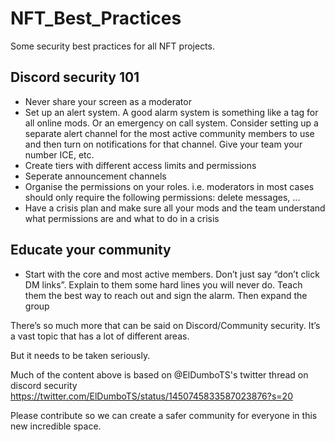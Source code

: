 # NFT_Best_Practices
Some security best practices for all NFT projects.

## Discord security 101
- Never share your screen as a moderator
- Set up an alert system. A good alarm system is something like a tag for all online mods. Or an emergency on call system. Consider setting up a separate alert channel for the most active community members to use and then turn on notifications for that channel. Give your team your number ICE, etc.
- Create tiers with different access limits and permissions
- Seperate announcement channels
- Organise the permissions on your roles. i.e. moderators in most cases should only require the following permissions: delete messages, ...
- Have a crisis plan and make sure all your mods and the team understand what permissions are and what to do in a crisis

## Educate your community
- Start with the core and most active members. Don’t just say “don’t click DM links”. Explain to them some hard lines you will never do. Teach them the best way to reach out and sign the alarm. Then expand the group


There’s so much more that can be said on Discord/Community security. It’s a vast topic that has a lot of different areas. 

But it needs to be taken seriously. 

Much of the content above is based on @ElDumboTS's twitter thread on discord security https://twitter.com/ElDumboTS/status/1450745833587023876?s=20

Please contribute so we can create a safer community for everyone in this new incredible space.
